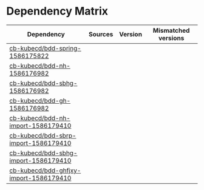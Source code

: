 # Dependency Matrix

Dependency | Sources | Version | Mismatched versions
---------- | ------- | ------- | -------------------
[cb-kubecd/bdd-spring-1586175822](https://github.com/cb-kubecd/bdd-spring-1586175822.git) |  | []() | 
[cb-kubecd/bdd-nh-1586176982](https://github.com/cb-kubecd/bdd-nh-1586176982.git) |  | []() | 
[cb-kubecd/bdd-sbhg-1586176982](https://github.com/cb-kubecd/bdd-sbhg-1586176982.git) |  | []() | 
[cb-kubecd/bdd-gh-1586176982](https://github.com/cb-kubecd/bdd-gh-1586176982.git) |  | []() | 
[cb-kubecd/bdd-nh-import-1586179410](https://github.com/cb-kubecd/bdd-nh-import-1586179410.git) |  | []() | 
[cb-kubecd/bdd-sbrp-import-1586179410](https://github.com/cb-kubecd/bdd-sbrp-import-1586179410.git) |  | []() | 
[cb-kubecd/bdd-sbhg-import-1586179410](https://github.com/cb-kubecd/bdd-sbhg-import-1586179410.git) |  | []() | 
[cb-kubecd/bdd-ghfjxy-import-1586179410](https://github.com/cb-kubecd/bdd-ghfjxy-import-1586179410.git) |  | []() | 
